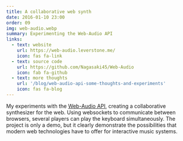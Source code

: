 ```yaml
---
title: A collaborative web synth
date: 2016-01-10 23:00
order: 09
img: web-audio.webp
summary: Experimenting the Web-Audio API
links:
  - text: website
    url: https://web-audio.leverstone.me/
    icon: fas fa-link
  - text: source code
    url: https://github.com/Nagasaki45/Web-Audio
    icon: fab fa-github
  - text: more thoughts
    url: '/blog/web-audio-api-some-thoughts-and-experiments'
    icon: fas fa-blog
---
```


My experiments with the [Web-Audio
API](https://developer.mozilla.org/en-US/docs/Web/API/Web_Audio_API),
creating a collaborative synthesizer for the web. Using websockets to
communicate between browsers, several players can play the keyboard
simultaneously. The project is only a demo, but it clearly demonstrate
the possibilities that modern web technologies have to offer for
interactive music systems.
